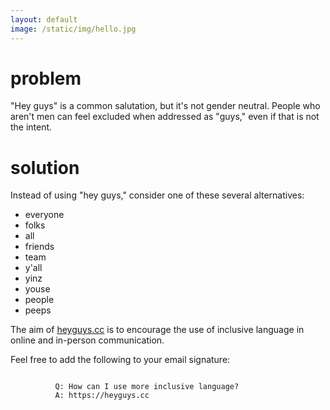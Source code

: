 ```yaml
---
layout: default
image: /static/img/hello.jpg
---
```


<main class="container">
    <div class="row">
      <div class="col-lg-8 col-md-7 col-sm-6">
        <h1>problem</h1>
        <p class="lead">"Hey guys" is a common salutation, but it's not gender neutral. People who aren't men can feel excluded when addressed as "guys," even if that is not the intent.</p>
        <h1>solution</h1>
        <p class="lead">Instead of using "hey guys," consider one of these several alternatives:</p>
        <ul class="lead">
          <li>everyone</li>
          <li>folks</li>
          <li>all</li>
          <li>friends</li>
          <li>team</li>
          <li>y'all</li>
          <li>yinz</li>
          <li>youse</li>
          <li>people</li>
          <li>peeps</li>
        </ul>
        <p class="lead">The aim of <a href="https://heyguys.cc/">heyguys.cc</a> is to encourage the use of inclusive language in online and in-person communication.</p>
        <p class="lead">Feel free to add the following to your email signature:</p>
        <code>
          Q: How can I use more inclusive language?
          A: https://heyguys.cc
        </code>
      </div>
    </div>
</main>
